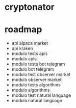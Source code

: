 # cryptonator

# roadmap
- api alpaca market 
- api kraken
- modulo tests apis
- modulo apis
- modulo tests bot telegram
- modulo bot telegram
- modulo test observer market
- modulo observer market
- modulo tests algorithms
- modulo algorithms
- modulo test natural language
- modulo natural language
